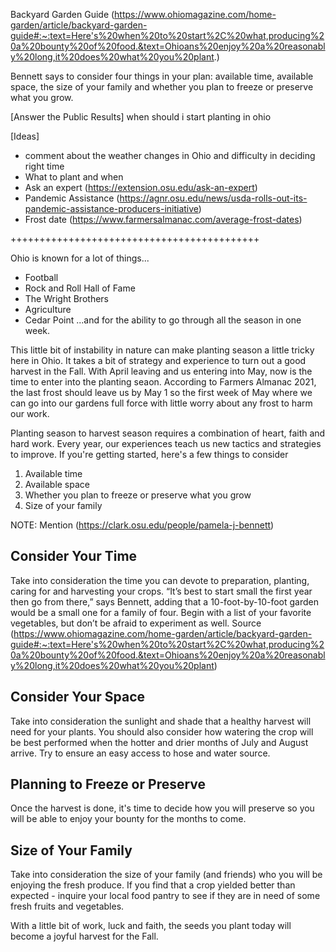 Backyard Garden Guide (https://www.ohiomagazine.com/home-garden/article/backyard-garden-guide#:~:text=Here's%20when%20to%20start%2C%20what,producing%20a%20bounty%20of%20food.&text=Ohioans%20enjoy%20a%20reasonably%20long,it%20does%20what%20you%20plant.)

Bennett says to consider four things in your plan: available time, available space, the size of your family and whether you plan to freeze or preserve what you grow.


[Answer the Public Results]
when should i start planting in ohio




[Ideas]
* comment about the weather changes in Ohio and difficulty in deciding right time
* What to plant and when
* Ask an expert (https://extension.osu.edu/ask-an-expert) 
* Pandemic Assistance (https://agnr.osu.edu/news/usda-rolls-out-its-pandemic-assistance-producers-initiative)
* Frost date (https://www.farmersalmanac.com/average-frost-dates)


+++++++++++++++++++++++++++++++++++++++++++

 Ohio is known for a lot of things...
 
* Football
* Rock and Roll Hall of Fame
* The Wright Brothers
* Agriculture
* Cedar Point
 ...and for the ability to go through all the season in one week.  
 
 This little bit of instability in nature can make planting season a little tricky here in Ohio.  It takes a bit of strategy and experience to turn out a good harvest in the Fall.  With April leaving and us entering into May, now is the time to enter into the planting seaon.  According to Farmers Almanac 2021, the last frost should leave us by May 1 so the first week of May where we can go into our gardens full force with little worry about any frost to harm our work.  
 
 Planting season to harvest season requires a combination of heart, faith and hard work.  Every year, our experiences teach us new tactics and strategies to improve.  If you're getting started, here's a few things to consider
 
 1. Available time
 2. Available space
 3. Whether you plan to freeze or preserve what you grow
 4. Size of your family

NOTE:  Mention (https://clark.osu.edu/people/pamela-j-bennett) 

## Consider Your Time
Take into consideration the time you can devote to preparation, planting, caring for and harvesting your crops.  “It’s best to start small the first year then go from there,” says Bennett, adding that a 10-foot-by-10-foot garden would be a small one for a family of four. Begin with a list of your favorite vegetables, but don’t be afraid to experiment as well.    Source (https://www.ohiomagazine.com/home-garden/article/backyard-garden-guide#:~:text=Here's%20when%20to%20start%2C%20what,producing%20a%20bounty%20of%20food.&text=Ohioans%20enjoy%20a%20reasonably%20long,it%20does%20what%20you%20plant) 

## Consider Your Space
Take into consideration the sunlight and shade that a healthy harvest will need for your plants.  You should also consider how watering the crop will be best performed when the hotter and drier months of July and August arrive.  Try to ensure an easy access to hose and water source.  

## Planning to Freeze or Preserve
Once the harvest is done, it's time to decide how you will preserve so you will be able to enjoy your bounty for the months to come. 

## Size of Your Family
Take into consideration the size of your family (and friends) who you will be enjoying the fresh produce.  If you find that a crop yielded better than expected - inquire your local food pantry to see if they are in need of some fresh fruits and vegetables.  

With a little bit of work, luck and faith, the seeds you plant today will become a joyful harvest for the Fall.

 
